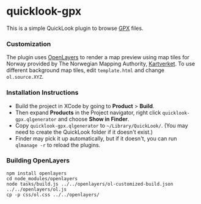 # quicklook-gpx

This is a simple QuickLook plugin to browse [GPX](http://www.topografix.com/gpx) files.

### Customization

The plugin uses [OpenLayers](http://openlayers.org/) to render a map
preview using map tiles for Norway provided by The Norwegian Mapping
Authority, [Kartverket](http://kartverket.no/). To use different
background map tiles, edit `template.html` and change `ol.source.XYZ`.

### Installation Instructions

- Build the project in XCode by going to **Product** > **Build**. 
- Then expand **Products** in the Project navigator, right click `quicklook-gpx.qlgenerator` and choose **Show in Finder**.
- Copy `quicklook-gpx.qlgenerator` to `~/Library/QuickLook/`.
  (You may need to create the QuickLook folder if it doesn't exist.)
- Finder may pick it up automatically, but if it doesn't, you can run `qlmanage -r` to reload the plugins.

### Building OpenLayers

    npm install openlayers
    cd node_modules/openlayers
    node tasks/build.js ../../openlayers/ol-customized-build.json ../../openlayers/ol.js
    cp -p css/ol.css ../../openlayers/

